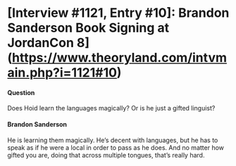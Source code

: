 # [Interview #1121, Entry #10]: Brandon Sanderson Book Signing at JordanCon 8](https://www.theoryland.com/intvmain.php?i=1121#10)

#### Question

Does Hoid learn the languages magically? Or is he just a gifted linguist?

#### Brandon Sanderson

He is learning them magically. He’s decent with languages, but he has to speak as if he were a local in order to pass as he does. And no matter how gifted you are, doing that across multiple tongues, that’s really hard.

